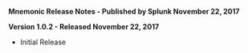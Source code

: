 **Mnemonic Release Notes - Published by Splunk November 22, 2017**


**Version 1.0.2 - Released November 22, 2017**

* Initial Release
